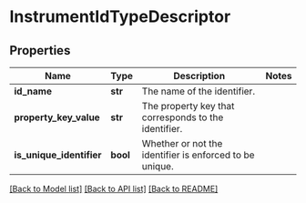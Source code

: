 # InstrumentIdTypeDescriptor

## Properties
Name | Type | Description | Notes
------------ | ------------- | ------------- | -------------
**id_name** | **str** | The name of the identifier. | 
**property_key_value** | **str** | The property key that corresponds to the identifier. | 
**is_unique_identifier** | **bool** | Whether or not the identifier is enforced to be unique. | 

[[Back to Model list]](../README.md#documentation-for-models) [[Back to API list]](../README.md#documentation-for-api-endpoints) [[Back to README]](../README.md)


